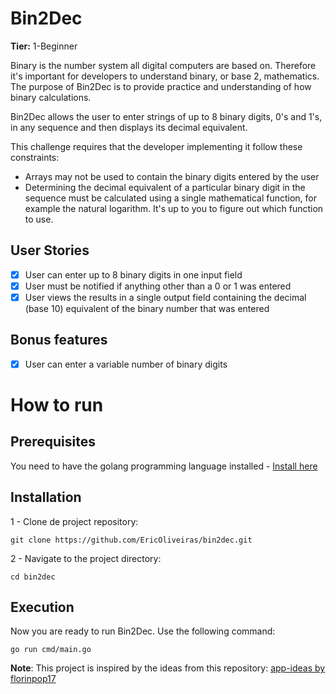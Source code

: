 # Bin2Dec

**Tier:** 1-Beginner

Binary is the number system all digital computers are based on.
Therefore it's important for developers to understand binary, or base 2,
mathematics. The purpose of Bin2Dec is to provide practice and
understanding of how binary calculations.

Bin2Dec allows the user to enter strings of up to 8 binary digits, 0's
and 1's, in any sequence and then displays its decimal equivalent.

This challenge requires that the developer implementing it follow these
constraints:

-   Arrays may not be used to contain the binary digits entered by the user
-   Determining the decimal equivalent of a particular binary digit in the
    sequence must be calculated using a single mathematical function, for
    example the natural logarithm. It's up to you to figure out which function
    to use.

## User Stories

-   [x] User can enter up to 8 binary digits in one input field
-   [x] User must be notified if anything other than a 0 or 1 was entered
-   [x] User views the results in a single output field containing the decimal (base 10) equivalent of the binary number that was entered

## Bonus features

-   [x] User can enter a variable number of binary digits


# How to run

## Prerequisites
You need to have the golang programming language installed - [Install here](https://go.dev/)

## Installation

1 - Clone de project repository:
```
git clone https://github.com/EricOliveiras/bin2dec.git
```
2 - Navigate to the project directory:
```
cd bin2dec
```

## Execution
Now you are ready to run Bin2Dec. Use the following command:
```
go run cmd/main.go
```

**Note**: This project is inspired by the ideas from this repository: [app-ideas by florinpop17](https://github.com/florinpop17/app-ideas)